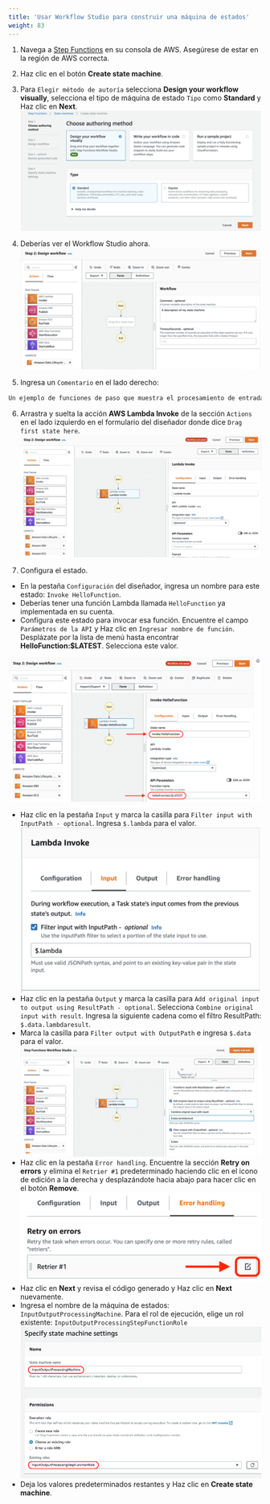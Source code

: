 ```yaml
---
title: 'Usar Workflow Studio para construir una máquina de estados'
weight: 83
---
```


1. Navega a [Step Functions](https://console.aws.amazon.com/states/home) en su consola de AWS. Asegúrese de estar en la región de AWS correcta.

2. Haz clic en el botón **Create state machine**.

3. Para `Elegir método de autoría` selecciona **Design your workflow visually**, selecciona el tipo de máquina de estado `Tipo` como **Standard** y Haz clic en **Next**.
   ![Studio](/static/img/module-6/studio-selection.png)

4. Deberías ver el Workflow Studio ahora.
   ![Studio Designer](/static/img/module-6/studio-designer.png)

5. Ingresa un `Comentario` en el lado derecho: 

```bash
Un ejemplo de funciones de paso que muestra el procesamiento de entrada y salida.
```

6. Arrastra y suelta la acción **AWS Lambda Invoke** de la sección `Actions` en el lado izquierdo en el formulario del diseñador donde dice `Drag first state here`.
   ![Lambda Invoke](/static/img/module-6/lambda-invoke-state.png)

7. Configura el estado.

- En la pestaña `Configuración` del diseñador, ingresa un nombre para este estado: `Invoke HelloFunction`.
- Deberías tener una función Lambda llamada `HelloFunction` ya implementada en su cuenta.
- Configura este estado para invocar esa función. Encuentre el campo `Parámetros de la API` y Haz clic en `Ingresar nombre de función`. Desplázate por la lista de menú hasta encontrar **HelloFunction:$LATEST**. Selecciona este valor.

![Configuration](/static/img/module-6/configuration.png)

- Haz clic en la pestaña `Input` y marca la casilla para `Filter input with InputPath - optional`. Ingresa `$.lambda` para el valor.
  ![Config Input](/static/img/module-6/config-input.png)
- Haz clic en la pestaña `Output` y marca la casilla para `Add original input to output using ResultPath - optional`. Selecciona `Combine original input with result`. Ingresa la siguiente cadena como el filtro ResultPath: `$.data.lambdaresult`.
- Marca la casilla para `Filter output with OutputPath` e ingresa `$.data` para el valor.
  ![Config Output](/static/img/module-6/config-output.png)
- Haz clic en la pestaña `Error handling`. Encuentre la sección **Retry on errors** y elimina el `Retrier #1` predeterminado haciendo clic en el icono de edición a la derecha y desplazándote hacia abajo para hacer clic en el botón **Remove**.
  ![Remove Retrier](/static/img/module-6/remove-retrier.png)
- Haz clic en **Next** y revisa el código generado y Haz clic en **Next** nuevamente.
- Ingresa el nombre de la máquina de estados: `InputOutputProcessingMachine`. Para el rol de ejecución, elige un rol existente: `InputOutputProcessingStepFunctionRole`
  ![Iam Role](/static/img/module-6/name-iam-role.png)
- Deja los valores predeterminados restantes y Haz clic en **Create state machine**.
